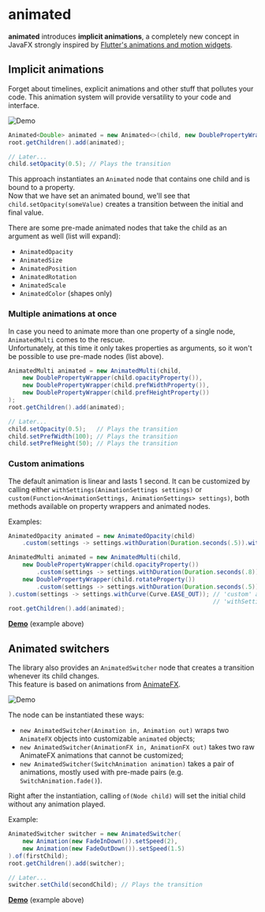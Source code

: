 # animated

**animated** introduces **implicit animations**, a completely new concept in JavaFX strongly inspired by [Flutter's animations and motion widgets](https://flutter.dev/docs/development/ui/widgets/animation).

## Implicit animations

Forget about timelines, explicit animations and other stuff that pollutes your code. This animation system will provide versatility to your code and interface.

![Demo](https://i.imgur.com/TKXA8de.gif)

```java
Animated<Double> animated = new Animated<>(child, new DoublePropertyWrapper(child.opacityProperty()));
root.getChildren().add(animated);

// Later...
child.setOpacity(0.5); // Plays the transition
```  

This approach instantiates an `Animated` node that contains one child and is bound to a property.  
Now that we have set an animated bound, we'll see that `child.setOpacity(someValue)` creates a transition between the initial and final value.  

There are some pre-made animated nodes that take the child as an argument as well (list will expand):
- `AnimatedOpacity`
- `AnimatedSize`
- `AnimatedPosition`
- `AnimatedRotation`
- `AnimatedScale`
- `AnimatedColor` (shapes only)

### Multiple animations at once

In case you need to animate more than one property of a single node, `AnimatedMulti` comes to the rescue.  
Unfortunately, at this time it only takes properties as arguments, so it won't be possible to use pre-made nodes (list above).

```java
AnimatedMulti animated = new AnimatedMulti(child,
    new DoublePropertyWrapper(child.opacityProperty()),
    new DoublePropertyWrapper(child.prefWidthProperty()),
    new DoublePropertyWrapper(child.prefHeightProperty())
);
root.getChildren().add(animated);

// Later...
child.setOpacity(0.5);   // Plays the transition
child.setPrefWidth(100); // Plays the transition
child.setPrefHeight(50); // Plays the transition
```  

### Custom animations

The default animation is linear and lasts 1 second. It can be customized by calling either `withSettings(AnimationSettings settings)` or `custom(Function<AnimationSettings, AnimationSettings> settings)`, both methods available on property wrappers and animated nodes.

Examples:
```java
AnimatedOpacity animated = new AnimatedOpacity(child)
    .custom(settings -> settings.withDuration(Duration.seconds(.5)).withCurve(Curve.EASE_IN_OUT));
```  

```java
AnimatedMulti animated = new AnimatedMulti(child,
    new DoublePropertyWrapper(child.opacityProperty())
        .custom(settings -> settings.withDuration(Duration.seconds(.8))),
    new DoublePropertyWrapper(child.rotateProperty())
        .custom(settings -> settings.withDuration(Duration.seconds(.5)),
).custom(settings -> settings.withCurve(Curve.EASE_OUT)); // 'custom' applies only these settings to the properties.
                                                          // 'withSettings' overrides all instead.
root.getChildren().add(animated);
```  

**[Demo](https://github.com/iAmGio/animated/blob/master/src/test/java/eu/iamgio/animatedtest/AnimatedTest.java)** (example above)

## Animated switchers

The library also provides an `AnimatedSwitcher` node that creates a transition whenever its child changes.  
This feature is based on animations from [AnimateFX](https://github.com/Typhon0/AnimateFX).

![Demo](https://i.imgur.com/8v2Wn0a.gif)

The node can be instantiated these ways:
- `new AnimatedSwitcher(Animation in, Animation out)` wraps two `AnimateFX` objects into customizable `animated` objects;
- `new AnimatedSwitcher(AnimationFX in, AnimationFX out)` takes two raw AnimateFX animations that cannot be customized;
- `new AnimatedSwitcher(SwitchAnimation animation)` takes a pair of animations, mostly used with pre-made pairs (e.g. `SwitchAnimation.fade()`).

Right after the instantiation, calling `of(Node child)` will set the initial child without any animation played.

Example:
```java
AnimatedSwitcher switcher = new AnimatedSwitcher(
    new Animation(new FadeInDown()).setSpeed(2), 
    new Animation(new FadeOutDown()).setSpeed(1.5)
).of(firstChild);
root.getChildren().add(switcher);

// Later...
switcher.setChild(secondChild); // Plays the transition
```

**[Demo](https://github.com/iAmGio/animated/blob/master/src/test/java/eu/iamgio/animatedtest/AnimatedSwitcherTest.java)** (example above)